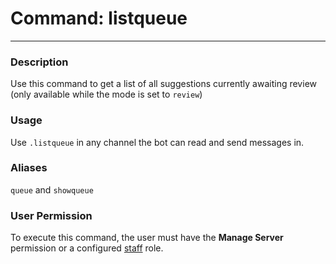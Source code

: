 # Command: listqueue
---
### Description
Use this command to get a list of all suggestions currently awaiting review (only available while the mode is set to `review`)

### Usage
Use `.listqueue` in any channel the bot can read and send messages in.

### Aliases
`queue` and `showqueue`

### User Permission
To execute this command, the user must have the **Manage Server** permission or a configured [staff](/config/staffroles.md) role.

